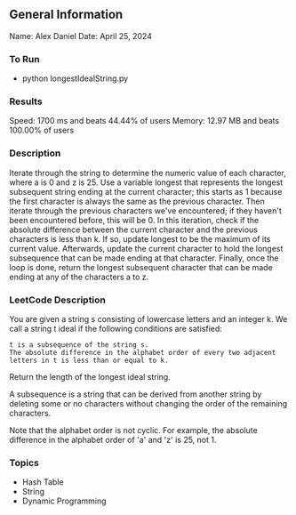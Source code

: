 ## General Information
Name: Alex Daniel
Date: April 25, 2024

### To Run
- python longestIdealString.py

### Results
Speed: 1700 ms and beats 44.44% of users
Memory: 12.97 MB and beats 100.00% of users

### Description
Iterate through the string to determine the numeric value of each character, where a is 0 and z is 25. Use a variable longest that represents the longest subsequent string ending at the current character; this starts as 1 because the first character is always the same as the previous character. Then iterate through the previous characters we've encountered; if they haven't been encountered before, this will be 0. In this iteration, check if the absolute difference between the current character and the previous characters is less than k. If so, update longest to be the maximum of its current value. Afterwards, update the current character to hold the longest subsequence that can be made ending at that character. Finally, once the loop is done, return the longest subsequent character that can be made ending at any of the characters a to z.

### LeetCode Description
You are given a string s consisting of lowercase letters and an integer k. We call a string t ideal if the following conditions are satisfied:

    t is a subsequence of the string s.
    The absolute difference in the alphabet order of every two adjacent letters in t is less than or equal to k.

Return the length of the longest ideal string.

A subsequence is a string that can be derived from another string by deleting some or no characters without changing the order of the remaining characters.

Note that the alphabet order is not cyclic. For example, the absolute difference in the alphabet order of 'a' and 'z' is 25, not 1.

### Topics
- Hash Table
- String
- Dynamic Programming